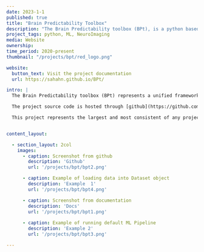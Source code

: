 ```yaml
---
date: 2023-1-1
published: true
title: "Brain Predictability Toolbox"
description: "The Brain Predictability toolbox (BPt), is a python based Machine Learning library designed for neuroimaging."
project_tags: python, ML, NeuroImaging
media: Website
ownership:
time_period: 2020-present
thumbnail: "/projects/bpt/red_logo.png"

website:
  button_text: Visit the project documentation
  url: https://sahahn.github.io/BPt/

intro: |
  The Brain Predictability toolbox (BPt) represents a unified framework of machine learning (ML) tools designed to work with both tabulated data (e.g. brain derived, psychiatric, behavioral and physiological variables) and neuroimaging specific data (e.g. brain volumes and surfaces). This package is suitable for investigating a wide range of different neuroimaging-based ML questions, in particular, those queried from large human datasets.

  The project source code is hosted through [github](https://github.com/sahahn/BPt),  as well as the project [documentation](https://sahahn.github.io/BPt/). A paper describing this work  was published in [Bioinformatics](https://academic.oup.com/bioinformatics/article-abstract/37/11/1637/5995310?login=false) in 2021, and is also avaliable on [arvix](https://arxiv.org/abs/2011.01715).

  This project represents the largest and most consistent of any project I have worked on. In the process of developing the library, I learned a great deal about how to generally structure growing code-bases as well as what not to do... (the first iteration of the project may or may not have grown into a giant god class that I had to spend two weeks de-fusing into its current state). The current version of the library has all sorts of other nice things built in too, like automatically generated documentation, CI testing across devices through GitHub Actions and more.


content_layout:

  - section_layout: 2col
    images:
      - caption: Screenshot from github
        description: 'Github'
        url: '/projects/bpt/bpt2.png'

      - caption: Example of loading data into Dataset object
        description: 'Example  1'
        url: '/projects/bpt/bpt4.png'

      - caption: Screenshot from documentation
        description: 'Docs'
        url: '/projects/bpt/bpt1.png'
        
      - caption: Example of running default ML Pipeline
        description: 'Example 2'
        url: '/projects/bpt/bpt3.png'

---
```

